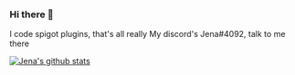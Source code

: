 ### Hi there 👋
I code spigot plugins, that's all really
My discord's Jena#4092, talk to me there

[![Jena's github stats](https://github-readme-stats.vercel.app/api?username=Jena-bot)](https://github.com/anuraghazra/github-readme-stats)
